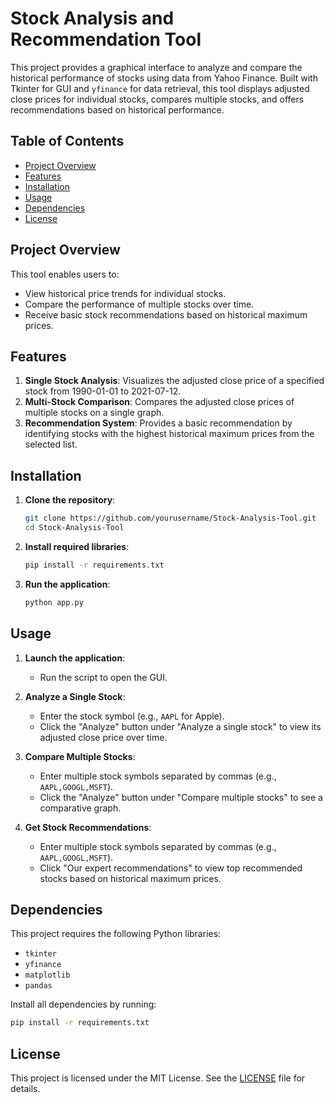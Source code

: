 

# Stock Analysis and Recommendation Tool

This project provides a graphical interface to analyze and compare the historical performance of stocks using data from Yahoo Finance. Built with Tkinter for GUI and `yfinance` for data retrieval, this tool displays adjusted close prices for individual stocks, compares multiple stocks, and offers recommendations based on historical performance.

## Table of Contents
- [Project Overview](#project-overview)
- [Features](#features)
- [Installation](#installation)
- [Usage](#usage)
- [Dependencies](#dependencies)
- [License](#license)

## Project Overview

This tool enables users to:
- View historical price trends for individual stocks.
- Compare the performance of multiple stocks over time.
- Receive basic stock recommendations based on historical maximum prices.

## Features

1. **Single Stock Analysis**: Visualizes the adjusted close price of a specified stock from 1990-01-01 to 2021-07-12.
2. **Multi-Stock Comparison**: Compares the adjusted close prices of multiple stocks on a single graph.
3. **Recommendation System**: Provides a basic recommendation by identifying stocks with the highest historical maximum prices from the selected list.

## Installation

1. **Clone the repository**:
   ```bash
   git clone https://github.com/yourusername/Stock-Analysis-Tool.git
   cd Stock-Analysis-Tool
   ```

2. **Install required libraries**:
   ```bash
   pip install -r requirements.txt
   ```

3. **Run the application**:
   ```bash
   python app.py
   ```

## Usage

1. **Launch the application**:
   - Run the script to open the GUI.

2. **Analyze a Single Stock**:
   - Enter the stock symbol (e.g., `AAPL` for Apple).
   - Click the "Analyze" button under "Analyze a single stock" to view its adjusted close price over time.

3. **Compare Multiple Stocks**:
   - Enter multiple stock symbols separated by commas (e.g., `AAPL,GOOGL,MSFT`).
   - Click the "Analyze" button under "Compare multiple stocks" to see a comparative graph.

4. **Get Stock Recommendations**:
   - Enter multiple stock symbols separated by commas (e.g., `AAPL,GOOGL,MSFT`).
   - Click "Our expert recommendations" to view top recommended stocks based on historical maximum prices.

## Dependencies

This project requires the following Python libraries:
- `tkinter`
- `yfinance`
- `matplotlib`
- `pandas`

Install all dependencies by running:
```bash
pip install -r requirements.txt
```

## License

This project is licensed under the MIT License. See the [LICENSE](LICENSE) file for details.


